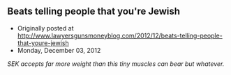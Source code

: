 ## Beats telling people that you're Jewish

 * Originally posted at http://www.lawyersgunsmoneyblog.com/2012/12/beats-telling-people-that-youre-jewish
 * Monday, December 03, 2012

_SEK accepts far more weight than this tiny muscles can bear but whatever._